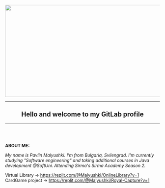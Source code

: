 <p align="center">
<a href="#"><img src="https://user-images.githubusercontent.com/106867355/189471321-469dd3b1-e139-4b7c-8d86-98d60a3392b0.jpg"  width="600" height="300" /></a>
</p>
<hr align="center"/>
<h2 align="center" >Hello and welcome to my GitLab profile</h2 >
<hr align="center"/>
<br>
<br>
<p><strong>ABOUT ME:</strong></p>
<p><i>My name is Pavlin Malyushki. I'm from Bulgaria, Svilengrad. I'm currently studying "Software engineering" and taking additional courses in Java development @SoftUni. Attending Sirma's Sirma
Academy Season 2.</i></p>

Virtual Library -> https://replit.com/@Malyushki/OnlineLibrary?v=1
<br>
CardGame project -> https://replit.com/@Malyushki/Royal-Capture?v=1